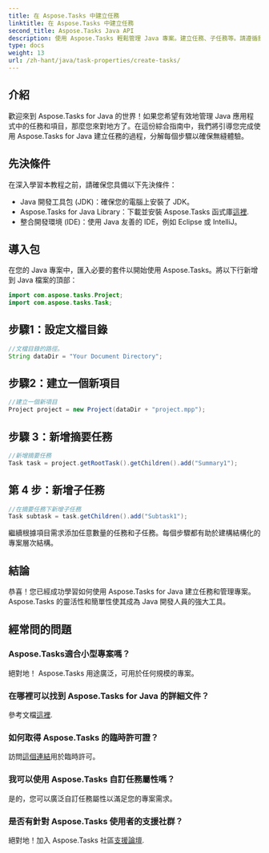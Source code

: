 ```yaml
---
title: 在 Aspose.Tasks 中建立任務
linktitle: 在 Aspose.Tasks 中建立任務
second_title: Aspose.Tasks Java API
description: 使用 Aspose.Tasks 輕鬆管理 Java 專案。建立任務、子任務等。請遵循我們的無縫專案管理逐步指南。
type: docs
weight: 13
url: /zh-hant/java/task-properties/create-tasks/
---
```

## 介紹
歡迎來到 Aspose.Tasks for Java 的世界！如果您希望有效地管理 Java 應用程式中的任務和項目，那麼您來對地方了。在這份綜合指南中，我們將引導您完成使用 Aspose.Tasks for Java 建立任務的過程，分解每個步驟以確保無縫體驗。
## 先決條件
在深入學習本教程之前，請確保您具備以下先決條件：
- Java 開發工具包 (JDK)：確保您的電腦上安裝了 JDK。
-  Aspose.Tasks for Java Library：下載並安裝 Aspose.Tasks 函式庫[這裡](https://releases.aspose.com/tasks/java/).
- 整合開發環境 (IDE)：使用 Java 友善的 IDE，例如 Eclipse 或 IntelliJ。
## 導入包
在您的 Java 專案中，匯入必要的套件以開始使用 Aspose.Tasks。將以下行新增到 Java 檔案的頂部：
```java
import com.aspose.tasks.Project;
import com.aspose.tasks.Task;
```
## 步驟1：設定文檔目錄
```java
//文檔目錄的路徑。
String dataDir = "Your Document Directory";
```
## 步驟2：建立一個新項目
```java
//建立一個新項目
Project project = new Project(dataDir + "project.mpp");
```
## 步驟 3：新增摘要任務
```java
//新增摘要任務
Task task = project.getRootTask().getChildren().add("Summary1");
```
## 第 4 步：新增子任務
```java
//在摘要任務下新增子任務
Task subtask = task.getChildren().add("Subtask1");
```
繼續根據項目需求添加任意數量的任務和子任務。每個步驟都有助於建構結構化的專案層次結構。
## 結論
恭喜！您已經成功學習如何使用 Aspose.Tasks for Java 建立任務和管理專案。 Aspose.Tasks 的靈活性和簡單性使其成為 Java 開發人員的強大工具。
## 經常問的問題
### Aspose.Tasks適合小型專案嗎？
絕對地！ Aspose.Tasks 用途廣泛，可用於任何規模的專案。
### 在哪裡可以找到 Aspose.Tasks for Java 的詳細文件？
參考文檔[這裡](https://reference.aspose.com/tasks/java/).
### 如何取得 Aspose.Tasks 的臨時許可證？
訪問[這個連結](https://purchase.aspose.com/temporary-license/)用於臨時許可。
### 我可以使用 Aspose.Tasks 自訂任務屬性嗎？
是的，您可以廣泛自訂任務屬性以滿足您的專案需求。
### 是否有針對 Aspose.Tasks 使用者的支援社群？
絕對地！加入 Aspose.Tasks 社區[支援論壇](https://forum.aspose.com/c/tasks/15).